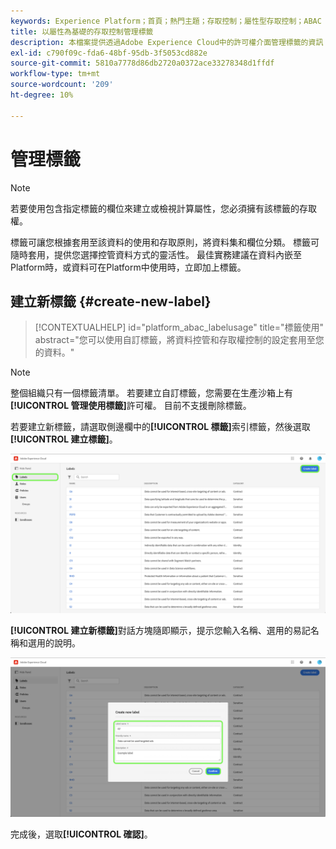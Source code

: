 ```yaml
---
keywords: Experience Platform；首頁；熱門主題；存取控制；屬性型存取控制；ABAC
title: 以屬性為基礎的存取控制管理標籤
description: 本檔案提供透過Adobe Experience Cloud中的許可權介面管理標籤的資訊
exl-id: c790f09c-fda6-48bf-95db-3f5053cd882e
source-git-commit: 5810a7778d86db2720a0372ace33278348d1ffdf
workflow-type: tm+mt
source-wordcount: '209'
ht-degree: 10%

---
```


# 管理標籤

>[!NOTE]
>
>若要使用包含指定標籤的欄位來建立或檢視計算屬性，您必須擁有該標籤的存取權。

標籤可讓您根據套用至該資料的使用和存取原則，將資料集和欄位分類。 標籤可隨時套用，提供您選擇控管資料方式的靈活性。 最佳實務建議在資料內嵌至Platform時，或資料可在Platform中使用時，立即加上標籤。

## 建立新標籤 {#create-new-label}

>[!CONTEXTUALHELP]
>id="platform_abac_labelusage"
>title="標籤使用"
>abstract="您可以使用自訂標籤，將資料控管和存取權控制的設定套用至您的資料。"

>[!NOTE]
>
>整個組織只有一個標籤清單。 若要建立自訂標籤，您需要在生產沙箱上有&#x200B;**[!UICONTROL 管理使用標籤]**&#x200B;許可權。 目前不支援刪除標籤。

若要建立新標籤，請選取側邊欄中的&#x200B;**[!UICONTROL 標籤]**&#x200B;索引標籤，然後選取&#x200B;**[!UICONTROL 建立標籤]**。

![flac-new-label](../../images/flac-ui/create-label.png)

**[!UICONTROL 建立新標籤]**&#x200B;對話方塊隨即顯示，提示您輸入名稱、選用的易記名稱和選用的說明。

![new-label-info](../../images/flac-ui/new-label-info.png)

完成後，選取&#x200B;**[!UICONTROL 確認]**。
